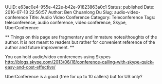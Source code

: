 UUID: e63ac0e4-955e-422e-b42e-91823863a0c1
Status: published
Date: 2016-07-13 22:56:57
Author: Ben Chuanlong Du
Slug: audio-video-conference
Title: Audio Video Conference
Category: Teleconference
Tags: teleconference, audio conference, video conference, Skype, UberConference

**
Things on this page are
fragmentary and immature notes/thoughts of the author.
It is not meant to readers
but rather for convenient reference of the author and future improvement.
**

You can hold audio/video conferences using Skypes
<http://blogs.skype.com/2013/06/18/conference-calling-with-skype-quick-easy-and-cost-effective/>

UberConference is a good (free for up to 10 callers) but for US only?


